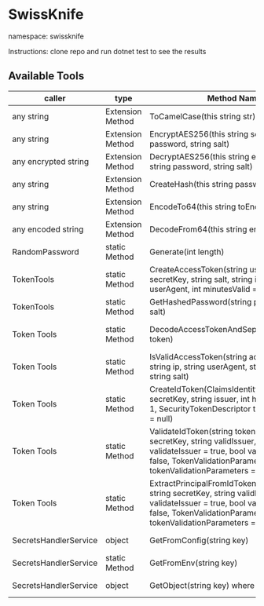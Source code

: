 # SwissKnife  
  
namespace: swissknife

Instructions: clone repo and run dotnet test to see the results  
  
## Available Tools
| caller | type | Method Name | Description | return |
|--------|------|-------------|-------------|--------|
| any string | Extension Method | ToCamelCase(this string str) | Convert any sentence into camelCase | camelCase String |
| any string | Extension Method | EncryptAES256(this string source, string password, string salt) | Encrypt any string | Encrypted String |
| any encrypted string | Extension Method | DecryptAES256(this string encryptedResult, string password, string salt) | Decrypt an Encrypted String | Decrypted String |
| any string | Extension Method | CreateHash(this string password, string salt) | Create a unique hash | hash string |
| any string | Extension Method | EncodeTo64(this string toEncode) | perform Base 64 encoding | Base64 encoded string |
| any encoded string | Extension Method | DecodeFrom64(this string encodedData) | perform Base 64 decoding | Base64 decoded string |
| RandomPassword | static Method | Generate(int length) | Generates a Random Password | string with (length) chars |
| TokenTools | static Method | CreateAccessToken(string username, string secretKey, string salt, string ip, string userAgent, int minutesValid = 10) | Generates a JWT Access Token | jwt access string token |
| TokenTools | static Method | GetHashedPassword(string password, string salt) | Creates a unique hash based on 2 strings | hash string |
| Token Tools | static Method | DecodeAccessTokenAndSeparateParts(string token) | Splits a JWT Access Token in 3 parts (hash, username, time) | string[] |
| Token Tools | static Method | IsValidAccessToken(string access_token, string ip, string userAgent, string secretKey, string salt) | Check if an access token is valid | bool |
| Token Tools | static Method | CreateIdToken(ClaimsIdentity user, string secretKey, string issuer, int hoursToExpire = 1, SecurityTokenDescriptor tokenDescriptor = null) | Creates an ID JWT Token | jwt identity string token |
| Token Tools | static Method | ValidateIdToken(string token, string secretKey, string validIssuer, bool validateIssuer = true, bool validateAudience = false, TokenValidationParameters tokenValidationParameters = null) | Validates an Identity JWT Token | bool |
| Token Tools | static Method | ExtractPrincipalFromIdToken(string idToken, string secretKey, string validIssuer, bool validateIssuer = true, bool validateAudience = false, TokenValidationParameters tokenValidationParameters = null) | Extracts an Identity from ID Token | ClaimsPrincipal |
| SecretsHandlerService | object | GetFromConfig(string key) | access configuration.GetSection(key) | string |
| SecretsHandlerService | static Method | GetFromEnv(string key) | returns a key from the Environment | string |
| SecretsHandlerService | object | GetObject<T>(string key) where T : class | instantiates a class of type T from Config | T |

